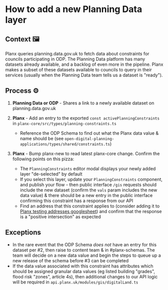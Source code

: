 # How to add a new Planning Data layer

## Context 🖼️
Planx queries planning.data.gov.uk to fetch data about constraints for councils participating in ODP. The Planning Data platform has many datasets already available, and a backlog of even more in the pipeline. Planx makes a subset of these datasets available to councils to query in their services (usually when the Planning Data team tells us a dataset is "ready"). 

## Process ⚙️
1. **Planning Data or ODP** - Shares a link to a newly available dataset on planning.data.gov.uk

2. **Planx** - Add an entry to the exported `const activePlanningConstraints` in `planx-core/src/types/planning-constraints.ts`
    - Reference the ODP Schema to find out what the Planx data value & name should be (see `open-digital-planning-applications/types/shared/constraints.ts`)

3. **Planx** - Bump planx-new to read latest planx-core change. Confirm the following points on this pizza:
    - The `PlanningConstraints` editor modal displays your newly added layer "de-selected" by default
    - If you select this layer, update your `PlanningConstraints` component, and publish your flow - then public interface `/gis` requests should include the new dataset (confirm the `vals` param includes the new data value) & there should be a new entry in the public interface confirming this constraint has a response from our API
    - Find an address that this constraint applies to (consider adding it to [Planx testing addresses googlesheet](https://docs.google.com/spreadsheets/d/1fHy952Ey-yOI5os_W9PxNR8l3qrAguXqWo_Dv-qrTEI/edit?usp=sharing)) and confirm that the response is a "positive intersection" as expected

## Exceptions
- In the rare event that the ODP Schema _does not_ have an entry for this dataset per #2, then raise to content team & in #planx-schemas. The team will decide on a new data value and begin the steps to queue up a new release of the schema before #3 can be completed
- If the data value associated with this constraint has attributes which should be assigned granular data values (eg listed building "grades", flood risk "zones", article 4s), then additional changes to our API logic will be required in `api.planx.uk/modules/gis/digitalLand.ts`
